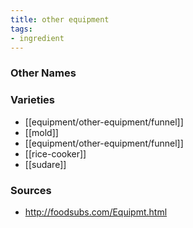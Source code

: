 ```yaml
---
title: other equipment
tags:
- ingredient
---
```



### Other Names


### Varieties

* [[equipment/other-equipment/funnel]]
* [[mold]]
* [[equipment/other-equipment/funnel]]
* [[rice-cooker]]
* [[sudare]]

### Sources
* http://foodsubs.com/Equipmt.html
